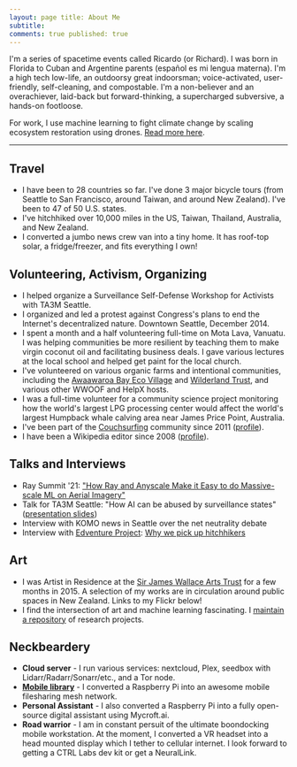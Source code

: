 ```yaml
---
layout: page title: About Me 
subtitle:
comments: true published: true
---
```


<p class="about-text">
<span class="fa fa-user about-icon"></span>
I'm a series of spacetime events called Ricardo (or Richard). 
I was born in Florida to Cuban and Argentine parents (español es mi lengua materna). 
I'm a high tech low-life, an outdoorsy great indoorsman; voice-activated, user-friendly, self-cleaning, and compostable. 
I'm a non-believer and an overachiever, laid-back but forward-thinking, a supercharged subversive, a hands-on footloose.
</p>
<p class="about-text">
<span class="fa fa-cloud about-icon"></span>
For work, I use machine learning to fight climate change by scaling ecosystem restoration using drones. <a href="/work">Read more here</a>.
</p>

---

## Travel

- I have been to 28 countries so far. I've done 3 major bicycle tours (from Seattle to San Francisco, around Taiwan, and
  around New Zealand). I've been to 47 of 50 U.S. states.
- I've hitchhiked over 10,000 miles in the US, Taiwan, Thailand, Australia, and New Zealand.
- I converted a jumbo news crew van into a tiny home. It has roof-top solar, a fridge/freezer, and fits everything I
  own!

## Volunteering, Activism, Organizing

- I helped organize a Surveillance Self-Defense Workshop for Activists with TA3M Seattle.
- I organized and led a protest against Congress's plans to end the Internet's decentralized nature. Downtown Seattle,
  December 2014.
- I spent a month and a half volunteering full-time on Mota Lava, Vanuatu. I was helping communities be more resilient
  by teaching them to make virgin coconut oil and facilitating business deals. I gave various lectures at the local
  school and helped get paint for the local church.
- I've volunteered on various organic farms and intentional communities, including
  the [Awaawaroa Bay Eco Village](https://www.facebook.com/awaawaroabay)
  and [Wilderland Trust](https://www.facebook.com/WilderlandTrust/), and various other WWOOF and HelpX hosts.
- I was a full-time volunteer for a community science project monitoring how the world's largest LPG processing center
  would affect the world's largest Humpback whale calving area near James Price Point, Australia.
- I've been part of the [Couchsurfing](couchsurfing.org) community since
  2011 ([profile](https://www.couchsurfing.com/people/rovingrichard)).
- I have been a Wikipedia editor since 2008 ([profile](https://en.wikipedia.org/wiki/User:Richard.decal)).

## Talks and Interviews

- Ray Summit '21: 
  ["How Ray and Anyscale Make it Easy to do Massive-scale ML on Aerial Imagery"](https://raysummit.anyscale.com/content/Videos/dJRSr3NJLSP4h9CT8)
- Talk for TA3M Seattle: "How AI can be abused by surveillance
  states" ([presentation slides](https://docs.google.com/presentation/d/1lfn3T7R-ufjbzfmlVSMgAIyjC6hYhTTC41LMleQNFcQ/edit?usp=sharing))
- Interview with KOMO news in Seattle over the net neutrality debate
- Interview
  with [Edventure Project](http://edventureproject.com): [Why we pick up hitchhikers](http://edventureproject.com/why-we-pick-up-hitchhikers/)

## Art

- I was Artist in Residence at the [Sir James Wallace Arts Trust](www.wallaceartstrust.org.nz) for a few months in 2015.
  A selection of my works are in circulation around public spaces in New Zealand. Links to my Flickr below!
- I find the intersection of art and machine learning fascinating.
  I [maintain a repository](https://github.com/crypdick/awesome-neural-art) of research projects.

## Neckbeardery

- **Cloud server** - I run various services: nextcloud, Plex, seedbox with Lidarr/Radarr/Sonarr/etc., and a Tor node.
- **[Mobile library](https://github.com/PirateBox-Dev/PirateBox-Mesh)** - I converted a Raspberry Pi into an awesome
  mobile filesharing mesh network.
- **Personal Assistant** - I also converted a Raspberry Pi into a fully open-source digital assistant using Mycroft.ai.
- **Road warrior** - I am in constant persuit of the ultimate boondocking mobile workstation. At the moment, I converted
  a VR headset into a head mounted display which I tether to cellular internet. I look forward to getting a CTRL Labs
  dev kit or get a NeuralLink.
